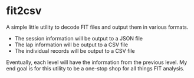 # fit2csv

A simple little utility to decode FIT files and output them in various formats.

- The session information will be output to a JSON file
- The lap information will be output to a CSV file
- The individual records will be output to a CSV file

Eventually, each level will have the information from the previous level.
My end goal is for this utility to be a one-stop shop for all things FIT analysis.
